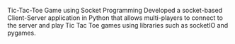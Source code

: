 Tic-Tac-Toe Game using Socket Programming
Developed a socket-based Client-Server application in Python that allows multi-players to connect to the server and play
Tic Tac Toe games using libraries such as socketIO and pygames.
